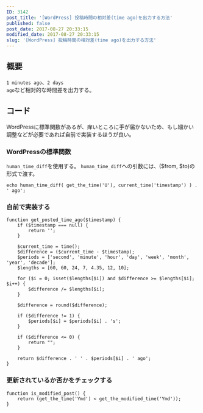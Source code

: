 ```yaml
---
ID: 3142
post_title: '[WordPress] 投稿時間の相対差(time ago)を出力する方法'
published: false
post_date: 2017-08-27 20:33:15
modified_date: 2017-08-27 20:33:15
slug: '[WordPress] 投稿時間の相対差(time ago)を出力する方法'
---
```

<h2>概要</h2>

<code>1 minutes ago</code>、<code>2 days ago</code>など相対的な時間差を出力する。

<h2>コード</h2>

WordPressに標準関数があるが、痒いところに手が届かないため、もし細かい調整などが必要であれば自前で実装するほうが良い。

<h3>WordPressの標準関数</h3>

<code>human_time_diff</code>を使用する。
<code>human_time_diff</code>への引数には、($from, $to)の形式で渡す。

<pre><code class="language-php">echo human_time_diff( get_the_time('U'), current_time('timestamp') ) . ' ago';
</code></pre>

<h3>自前で実装する</h3>

<pre><code class="language-php">function get_posted_time_ago($timestamp) {
    if ($timestamp === null) {
        return '';
    }

    $current_time = time();
    $difference = ($current_time - $timestamp);
    $periods = ['second', 'minute', 'hour', 'day', 'week', 'month', 'year', 'decade'];
    $lengths = [60, 60, 24, 7, 4.35, 12, 10];

    for ($i = 0; isset($lengths[$i]) and $difference &gt;= $lengths[$i]; $i++) {
        $difference /= $lengths[$i];
    }

    $difference = round($difference);

    if ($difference != 1) {
        $periods[$i] = $periods[$i] . 's';
    }

    if ($difference &lt;= 0) {
        return "";
    }

    return $difference . ' ' . $periods[$i] . ' ago';
}
</code></pre>

<h3>更新されているか否かをチェックする</h3>

<pre><code class="language-php">function is_modified_post() {
    return (get_the_time('Ymd') &lt; get_the_modified_time('Ymd'));
}
</code></pre>